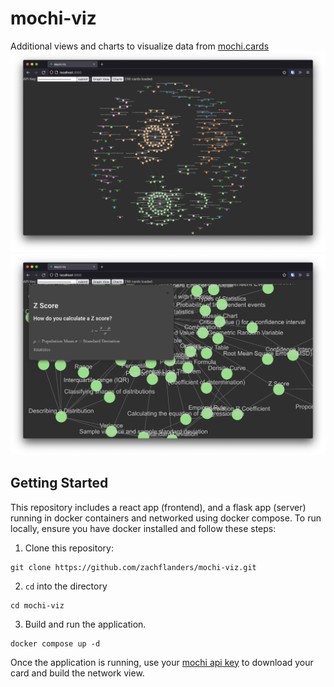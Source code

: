 # mochi-viz
Additional views and charts to visualize data from [mochi.cards](https://mochi.cards/)
![Graph View](network.png "Graph View")
![Graph View](network2.png "Graph View")
## Getting Started
This repository includes a react app (frontend), and a flask app (server) running in docker containers and networked using docker compose.  To run locally, ensure you have docker installed and follow these steps:
1. Clone this repository:
```
git clone https://github.com/zachflanders/mochi-viz.git
```
2. `cd` into the directory
```
cd mochi-viz
```
3. Build and run the application.
```
docker compose up -d
```
Once the application is running, use your [mochi api key](https://mochi.cards/docs/api/) to download your card and build the network view.
